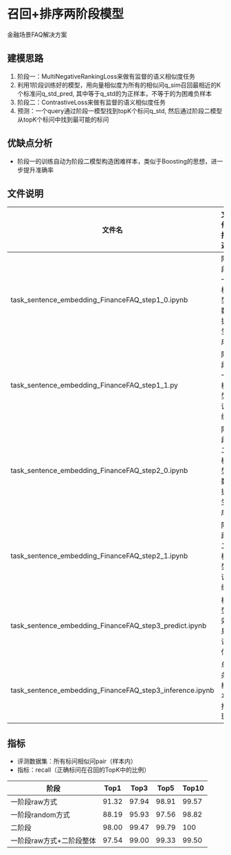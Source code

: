 # 召回+排序两阶段模型
金融场景FAQ解决方案

## 建模思路
1. 阶段一：MultiNegativeRankingLoss来做有监督的语义相似度任务
2. 利用1阶段训练好的模型，用向量相似度为所有的相似问q_sim召回最相近的K个标准问q_std_pred, 其中等于q_std的为正样本，不等于的为困难负样本
3. 阶段二：ContrastiveLoss来做有监督的语义相似度任务
4. 预测：一个query通过阶段一模型找到topK个标问q_std, 然后通过阶段二模型从topK个标问中找到最可能的标问

## 优缺点分析
- 阶段一的训练自动为阶段二模型构造困难样本，类似于Boosting的思想，进一步提升准确率

## 文件说明
| 文件名 | 文件描述 |
| ----  |  ----  |
| task_sentence_embedding_FinanceFAQ_step1_0.ipynb | 阶段一模型数据生成 |
| task_sentence_embedding_FinanceFAQ_step1_1.py | 阶段一模型训练 |
| task_sentence_embedding_FinanceFAQ_step2_0.ipynb | 阶段二模型数据生成 |
| task_sentence_embedding_FinanceFAQ_step2_1.ipynb | 阶段二模型训练 |
| task_sentence_embedding_FinanceFAQ_step3_predict.ipynb | 模型效果评估 |
| task_sentence_embedding_FinanceFAQ_step3_inference.ipynb | 单条样本推理 |

## 指标
- 评测数据集：所有标问相似问pair（样本内）
- 指标：recall（正确标问在召回的TopK中的比例）

| 阶段 | Top1 | Top3 | Top5 | Top10 |
|----|----|----|----|----|
|一阶段raw方式|91.32|97.94|98.91|99.57|
|一阶段random方式|88.19|95.93|97.56|98.82|
|二阶段|98.00|99.47|99.79|100|
|一阶段raw方式+二阶段整体|97.54|99.00|99.33|99.50|